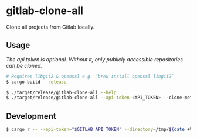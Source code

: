 # gitlab-clone-all

Clone all projects from Gitlab locally.

## Usage

*The api token is optional. Without it, only publicly accessible repositories can be cloned.*

```sh
# Requires libgit2 & openssl e.g. `brew install openssl libgit2`
$ cargo build --release

$ ./target/release/gitlab-clone-all --help
$ ./target/release/gitlab-clone-all --api-token <API_TOKEN> --clone-method=https --directory=/tmp/ --url=custom.gitlab.com
```


## Development

```sh
$ cargo r -- --api-token="$GITLAB_API_TOKEN" --directory=/tmp/$(date +%s) --clone-method=ssh
```
